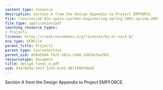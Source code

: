 ```yaml
---
content_type: resource
description: Section A from the Design Appendix to Project EMFFORCE.
file: /courses/16-83x-space-systems-engineering-spring-2002-spring-2003/91e7b63e341f3c916ce58871996f0bd4_design_final_a.pdf
file_type: application/pdf
learning_resource_types:
- Projects
license: https://creativecommons.org/licenses/by-nc-sa/4.0/
ocw_type: OCWFile
parent_title: Projects
parent_type: CourseSection
parent_uid: 659a2b64-f421-582a-c946-1d654c0a29b1
resourcetype: Document
title: design_final_a.pdf
uid: 91e7b63e-341f-3c91-6ce5-8871996f0bd4
---
```

Section A from the Design Appendix to Project EMFFORCE.